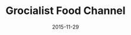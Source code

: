 ---
layout: post
title: Grocialist Food Channel
date: 2015-11-29
duration: 2015.06 - 2015.11
image: /images/projects/grocialist.jpg
link: http://www.grocialist.com
description: Grocialist is a food-related social platform which helps people find passionate producers and their outstanding food products, follow them and buy from them direct. My main duty was to develop the client-side to make sure a complete integration with Grocialist’s back-end. The main tech-stack was made up of AngularJS, Facebook APIs, jQuery and Bootstrap. 
categories: [project]
tags: [Project, Angularjs]
--- 